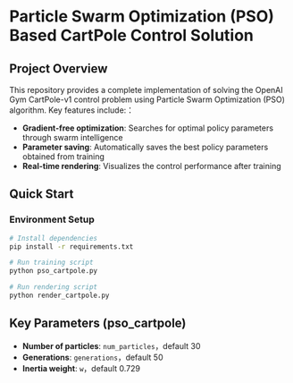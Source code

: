 # Particle Swarm Optimization (PSO) Based CartPole Control Solution

## Project Overview
This repository provides a complete implementation of solving the OpenAI Gym CartPole-v1 control problem using Particle Swarm Optimization (PSO) algorithm. Key features include:：
-  **Gradient-free optimization**: Searches for optimal policy parameters through swarm intelligence
-  **Parameter saving**: Automatically saves the best policy parameters obtained from training
-  **Real-time rendering**: Visualizes the control performance after training

## Quick Start

### Environment Setup
```bash
# Install dependencies
pip install -r requirements.txt
```
```bash
# Run training script
python pso_cartpole.py
```
```bash
# Run rendering script
python render_cartpole.py
```

## Key Parameters (pso_cartpole)
- **Number of particles**: `num_particles`，default 30
- **Generations**: `generations`，default 50
- **Inertia weight**: `w`，default 0.729
